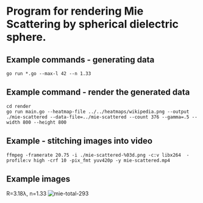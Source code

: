 # Program for rendering Mie Scattering by spherical dielectric sphere.

## Example commands - generating data
```
go run *.go --max-l 42 --n 1.33
```
## Example command - render the generated data
```
cd render
go run main.go --heatmap-file ../../heatmaps/wikipedia.png --output ./mie-scattered --data-file=../mie-scattered --count 376 --gamma=.5 --width 800 --height 800
```
## Example - stitching images into video
```
ffmpeg -framerate 20.75 -i ./mie-scattered-%03d.png -c:v libx264  -profile:v high -crf 10 -pix_fmt yuv420p -y mie-scattered.mp4
```

## Example images

R=3.18λ, n=1.33
![mie-total-293](https://github.com/user-attachments/assets/f7c4af60-bc52-4d86-b340-ef1a1fc6215e)
